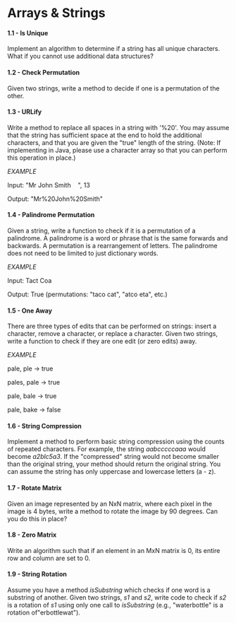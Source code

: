 # Arrays & Strings

#### 1.1 - Is Unique

Implement an algorithm to determine if a string has all unique characters. What if you cannot use additional data structures?

#### 1.2 - Check Permutation

Given two strings, write a method to decide if one is a permutation of the other.

#### 1.3 - URLify

Write a method to replace all spaces in a string with '%20'. You may assume that the string has sufficient space at the end to hold the additional characters, and that you are given the "true" length of the string. (Note: If implementing in Java, please use a character array so that you can perform this operation in place.)

_EXAMPLE_

Input: "Mr John Smith&nbsp;&nbsp;&nbsp;&nbsp;", 13

Output: "Mr%20John%20Smith"

#### 1.4 - Palindrome Permutation

Given a string, write a function to check if it is a permutation of a palindrome. A palindrome is a word or phrase that is the same forwards and backwards. A permutation is a rearrangement of letters. The palindrome does not need to be limited to just dictionary words.

_EXAMPLE_

Input: Tact Coa

Output: True (permutations: "taco cat", "atco eta", etc.)

#### 1.5 - One Away

There are three types of edits that can be performed on strings: insert a character, remove a character, or replace a character. Given two strings, write a function to check if they are one edit (or zero edits) away.

_EXAMPLE_

pale, ple -> true

pales, pale -> true

pale, bale -> true

pale, bake -> false

#### 1.6 - String Compression

Implement a method to perform basic string compression using the counts of repeated characters. For example, the string _aabcccccaaa_ would become _a2blc5a3_. If the "compressed" string would not become smaller than the original string, your method should return the original string. You can assume the string has only uppercase and lowercase letters (a - z).

#### 1.7 - Rotate Matrix

Given an image represented by an NxN matrix, where each pixel in the image is 4 bytes, write a method to rotate the image by 90 degrees. Can you do this in place?

#### 1.8 - Zero Matrix

Write an algorithm such that if an element in an MxN matrix is 0, its entire row and column are set to 0.

#### 1.9 - String Rotation

Assume you have a method _isSubstring_ which checks if one word is a substring of another. Given two strings, _s1_ and _s2_, write code to check if _s2_ is a rotation of _s1_ using only one call to _isSubstring_ (e.g., "waterbottle" is a rotation of"erbottlewat").

